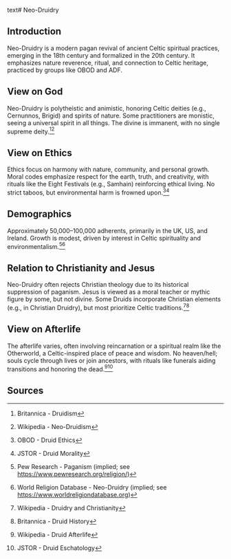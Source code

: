 text# Neo-Druidry
## Introduction
Neo-Druidry is a modern pagan revival of ancient Celtic spiritual practices, emerging in the 18th century and formalized in the 20th century. It emphasizes nature reverence, ritual, and connection to Celtic heritage, practiced by groups like OBOD and ADF.
## View on God
Neo-Druidry is polytheistic and animistic, honoring Celtic deities (e.g., Cernunnos, Brigid) and spirits of nature. Some practitioners are monistic, seeing a universal spirit in all things. The divine is immanent, with no single supreme deity.[^11][^12]
## View on Ethics
Ethics focus on harmony with nature, community, and personal growth. Moral codes emphasize respect for the earth, truth, and creativity, with rituals like the Eight Festivals (e.g., Samhain) reinforcing ethical living. No strict taboos, but environmental harm is frowned upon.[^13][^14]
## Demographics
Approximately 50,000–100,000 adherents, primarily in the UK, US, and Ireland. Growth is modest, driven by interest in Celtic spirituality and environmentalism.[^15][^16]
## Relation to Christianity and Jesus
Neo-Druidry often rejects Christian theology due to its historical suppression of paganism. Jesus is viewed as a moral teacher or mythic figure by some, but not divine. Some Druids incorporate Christian elements (e.g., in Christian Druidry), but most prioritize Celtic traditions.[^17][^18]
## View on Afterlife
The afterlife varies, often involving reincarnation or a spiritual realm like the Otherworld, a Celtic-inspired place of peace and wisdom. No heaven/hell; souls cycle through lives or join ancestors, with rituals like funerals aiding transitions and honoring the dead.[^19][^20]
## Sources
[^11]: Britannica - Druidism[](https://www.britannica.com/topic/Druidism)
[^12]: Wikipedia - Neo-Druidism[](https://en.wikipedia.org/wiki/Neo-Druidism)
[^13]: OBOD - Druid Ethics[](https://www.druidry.org/druid-way/druid-ethics)
[^14]: JSTOR - Druid Morality[](https://www.jstor.org/stable/3260491)
[^15]: Pew Research - Paganism (implied; see https://www.pewresearch.org/religion/)
[^16]: World Religion Database - Neo-Druidry (implied; see https://www.worldreligiondatabase.org)
[^17]: Wikipedia - Druidry and Christianity[](https://en.wikipedia.org/wiki/Neo-Druidism#Christianity)
[^18]: Britannica - Druid History[](https://www.britannica.com/topic/Druidism)
[^19]: Wikipedia - Druid Afterlife[](https://en.wikipedia.org/wiki/Neo-Druidism#Afterlife)
[^20]: JSTOR - Druid Eschatology[](https://www.jstor.org/stable/3260492)
